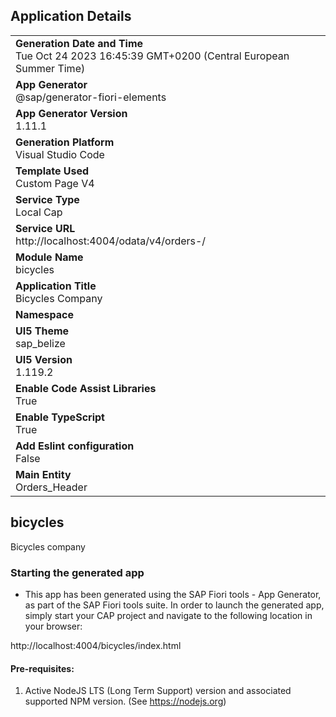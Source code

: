 ## Application Details
|               |
| ------------- |
|**Generation Date and Time**<br>Tue Oct 24 2023 16:45:39 GMT+0200 (Central European Summer Time)|
|**App Generator**<br>@sap/generator-fiori-elements|
|**App Generator Version**<br>1.11.1|
|**Generation Platform**<br>Visual Studio Code|
|**Template Used**<br>Custom Page V4|
|**Service Type**<br>Local Cap|
|**Service URL**<br>http://localhost:4004/odata/v4/orders-/
|**Module Name**<br>bicycles|
|**Application Title**<br>Bicycles Company |
|**Namespace**<br>|
|**UI5 Theme**<br>sap_belize|
|**UI5 Version**<br>1.119.2|
|**Enable Code Assist Libraries**<br>True|
|**Enable TypeScript**<br>True|
|**Add Eslint configuration**<br>False|
|**Main Entity**<br>Orders_Header|

## bicycles

Bicycles company 

### Starting the generated app

-   This app has been generated using the SAP Fiori tools - App Generator, as part of the SAP Fiori tools suite.  In order to launch the generated app, simply start your CAP project and navigate to the following location in your browser:

http://localhost:4004/bicycles/index.html

#### Pre-requisites:

1. Active NodeJS LTS (Long Term Support) version and associated supported NPM version.  (See https://nodejs.org)


